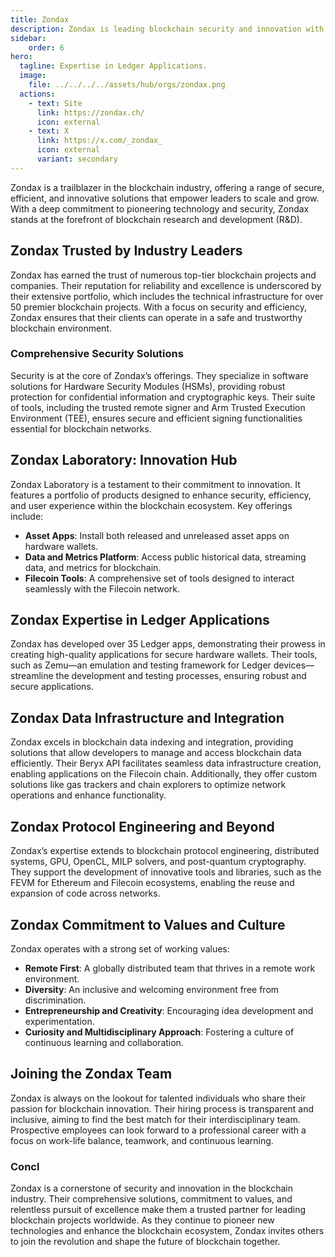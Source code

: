 ```yaml
---
title: Zondax
description: Zondax is leading blockchain security and innovation with trusted solutions for secure hardware wallets, data integration, and protocol engineering.
sidebar:
    order: 6
hero:
  tagline: Expertise in Ledger Applications.
  image: 
    file: ../../../../assets/hub/orgs/zondax.png
  actions:
    - text: Site
      link: https://zondax.ch/
      icon: external
    - text: X
      link: https://x.com/_zondax_
      icon: external
      variant: secondary
---
```


Zondax is a trailblazer in the blockchain industry, offering a range of secure, efficient, and innovative solutions that empower leaders to scale and grow. With a deep commitment to pioneering technology and security, Zondax stands at the forefront of blockchain research and development (R&amp;D).

## Zondax Trusted by Industry Leaders
Zondax has earned the trust of numerous top-tier blockchain projects and companies. Their reputation for reliability and excellence is underscored by their extensive portfolio, which includes the technical infrastructure for over 50 premier blockchain projects. With a focus on security and efficiency, Zondax ensures that their clients can operate in a safe and trustworthy blockchain environment.

### Comprehensive Security Solutions
Security is at the core of Zondax’s offerings. They specialize in software solutions for Hardware Security Modules (HSMs), providing robust protection for confidential information and cryptographic keys. Their suite of tools, including the trusted remote signer and Arm Trusted Execution Environment (TEE), ensures secure and efficient signing functionalities essential for blockchain networks.

## Zondax Laboratory: Innovation Hub
Zondax Laboratory is a testament to their commitment to innovation. It features a portfolio of products designed to enhance security, efficiency, and user experience within the blockchain ecosystem. Key offerings include:

- **Asset Apps**: Install both released and unreleased asset apps on hardware wallets.
- **Data and Metrics Platform**: Access public historical data, streaming data, and metrics for blockchain.
- **Filecoin Tools**: A comprehensive set of tools designed to interact seamlessly with the Filecoin network.

## Zondax Expertise in Ledger Applications
Zondax has developed over 35 Ledger apps, demonstrating their prowess in creating high-quality applications for secure hardware wallets. Their tools, such as Zemu—an emulation and testing framework for Ledger devices—streamline the development and testing processes, ensuring robust and secure applications.

## Zondax Data Infrastructure and Integration
Zondax excels in blockchain data indexing and integration, providing solutions that allow developers to manage and access blockchain data efficiently. Their Beryx API facilitates seamless data infrastructure creation, enabling applications on the Filecoin chain. Additionally, they offer custom solutions like gas trackers and chain explorers to optimize network operations and enhance functionality.

## Zondax Protocol Engineering and Beyond
Zondax’s expertise extends to blockchain protocol engineering, distributed systems, GPU, OpenCL, MILP solvers, and post-quantum cryptography. They support the development of innovative tools and libraries, such as the FEVM for Ethereum and Filecoin ecosystems, enabling the reuse and expansion of code across networks.

## Zondax Commitment to Values and Culture
Zondax operates with a strong set of working values:

- **Remote First**: A globally distributed team that thrives in a remote work environment.
- **Diversity**: An inclusive and welcoming environment free from discrimination.
- **Entrepreneurship and Creativity**: Encouraging idea development and experimentation.
- **Curiosity and Multidisciplinary Approach**: Fostering a culture of continuous learning and collaboration.

## Joining the Zondax Team
Zondax is always on the lookout for talented individuals who share their passion for blockchain innovation. Their hiring process is transparent and inclusive, aiming to find the best match for their interdisciplinary team. Prospective employees can look forward to a professional career with a focus on work-life balance, teamwork, and continuous learning.

### Concl
Zondax is a cornerstone of security and innovation in the blockchain industry. Their comprehensive solutions, commitment to values, and relentless pursuit of excellence make them a trusted partner for leading blockchain projects worldwide. As they continue to pioneer new technologies and enhance the blockchain ecosystem, Zondax invites others to join the revolution and shape the future of blockchain together.
